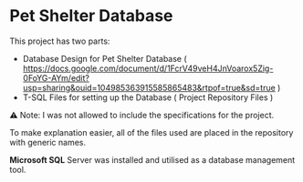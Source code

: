 # Pet Shelter Database

This project has two parts:
- Database Design for Pet Shelter Database ( https://docs.google.com/document/d/1FcrV49veH4JnVoarox5Zig-0FoYG-AYm/edit?usp=sharing&ouid=104985363915585865483&rtpof=true&sd=true )
- T-SQL Files for setting up the Database ( Project Repository Files )

⚠️ Note: I was not allowed to include the specifications for the project. 

To make explanation easier, all of the files used are placed in the repository with generic names.

**Microsoft SQL** Server was installed and utilised as a database management tool.

